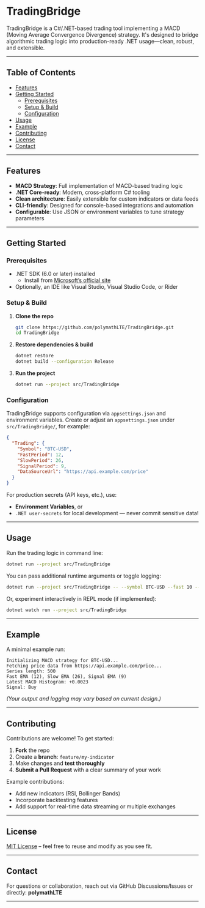 # TradingBridge

TradingBridge is a C#/.NET-based trading tool implementing a MACD (Moving Average Convergence Divergence) strategy. It's designed to bridge algorithmic trading logic into production-ready .NET usage—clean, robust, and extensible.

---

## Table of Contents

- [Features](#features)  
- [Getting Started](#getting-started)  
  - [Prerequisites](#prerequisites)  
  - [Setup & Build](#setup--build)  
  - [Configuration](#configuration)  
- [Usage](#usage)  
- [Example](#example)  
- [Contributing](#contributing)  
- [License](#license)  
- [Contact](#contact)  

---

## Features

-  **MACD Strategy**: Full implementation of MACD-based trading logic  
-  **.NET Core-ready**: Modern, cross-platform C# tooling  
-  **Clean architecture**: Easily extensible for custom indicators or data feeds  
-  **CLI-friendly**: Designed for console-based integrations and automation  
-  **Configurable**: Use JSON or environment variables to tune strategy parameters  

---

## Getting Started

### Prerequisites

- .NET SDK (6.0 or later) installed  
  - Install from [Microsoft’s official site][dotnet-download]  
- Optionally, an IDE like Visual Studio, Visual Studio Code, or Rider  

### Setup & Build

1. **Clone the repo**  
   ```bash
   git clone https://github.com/polymathLTE/TradingBridge.git
   cd TradingBridge


2. **Restore dependencies & build**

   ```bash
   dotnet restore
   dotnet build --configuration Release
   ```

3. **Run the project**

   ```bash
   dotnet run --project src/TradingBridge
   ```

### Configuration

TradingBridge supports configuration via `appsettings.json` and environment variables. Create or adjust an `appsettings.json` under `src/TradingBridge/`, for example:

```json
{
  "Trading": {
    "Symbol": "BTC-USD",
    "FastPeriod": 12,
    "SlowPeriod": 26,
    "SignalPeriod": 9,
    "DataSourceUrl": "https://api.example.com/price"
  }
}
```

For production secrets (API keys, etc.), use:

* **Environment Variables**, or
* `.NET user-secrets` for local development — never commit sensitive data!

---

## Usage

Run the trading logic in command line:

```bash
dotnet run --project src/TradingBridge
```

You can pass additional runtime arguments or toggle logging:

```bash
dotnet run --project src/TradingBridge -- --symbol BTC-USD --fast 10 --slow 24 --signal 8
```

Or, experiment interactively in REPL mode (if implemented):

```bash
dotnet watch run --project src/TradingBridge
```

---

## Example

A minimal example run:

```
Initializing MACD strategy for BTC-USD...
Fetching price data from https://api.example.com/price...
Series length: 500
Fast EMA (12), Slow EMA (26), Signal EMA (9)
Latest MACD Histogram: +0.0023
Signal: Buy
```

*(Your output and logging may vary based on current design.)*

---

## Contributing

Contributions are welcome! To get started:

1. **Fork** the repo
2. Create a **branch**: `feature/my-indicator`
3. Make changes and **test thoroughly**
4. **Submit a Pull Request** with a clear summary of your work

Example contributions:

* Add new indicators (RSI, Bollinger Bands)
* Incorporate backtesting features
* Add support for real-time data streaming or multiple exchanges

---

## License

[MIT License](LICENSE) – feel free to reuse and modify as you see fit.

---

## Contact

For questions or collaboration, reach out via GitHub Discussions/Issues or directly:
**polymathLTE**

---

[dotnet-download]: https://dotnet.microsoft.com/en-us/download